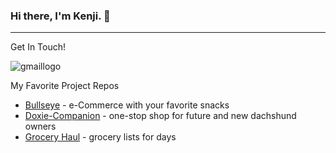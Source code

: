 ### Hi there, I'm Kenji. 👋
---

Get In Touch!

![gmaillogo](https://user-images.githubusercontent.com/96086699/175573660-00723627-a797-4b1f-bb15-30381fcd7425.png)


<!--
**kenjizhang/kenjizhang** is a ✨ _special_ ✨ repository because its `README.md` (this file) appears on your GitHub profile.

Here are some ideas to get you started:

- 🔭 I’m currently working on ...
- 🌱 I’m currently learning ...
- 👯 I’m looking to collaborate on ...
- 🤔 I’m looking for help with ...
- 💬 Ask me about ...
- 📫 How to reach me: ...
- 😄 Pronouns: ...
- ⚡ Fun fact: ...
-->



My Favorite Project Repos
* [Bullseye](https://github.com/2204-Federation/federation-store) - e-Commerce with your favorite snacks
* [Doxie-Companion](https://github.com/kenjizhang/Doxie-Companion) - one-stop shop for future and new dachshund owners
* [Grocery Haul](https://github.com/kenjizhang/stackathon) - grocery lists for days
